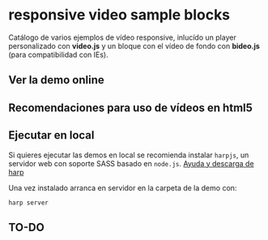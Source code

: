 responsive video sample blocks
==============================

Catálogo de varios ejemplos de vídeo responsive, inlucído un player personalizado con **video.js** y un bloque con el vídeo de fondo con **bideo.js** (para compatibilidad con IEs).

## Ver la demo online

## Recomendaciones para uso de vídeos en html5

## Ejecutar en local

Si quieres ejecutar las demos en local se recomienda instalar `harpjs`, un servidor web con soporte SASS basado en `node.js`. [Ayuda y descarga de harp](https://harpjs.com/)

Una vez instalado arranca en servidor en la carpeta de la demo con:
```
harp server
```
## TO-DO
